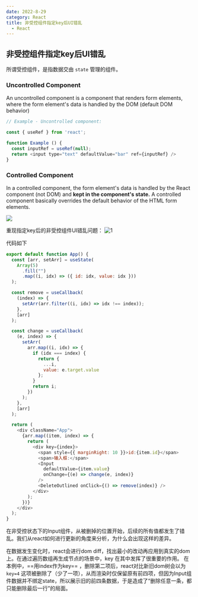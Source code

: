 ```yaml
---
date: 2022-8-29
category: React
title: 非受控组件指定key后UI错乱
  - React
---
```

<!-- cover: /images/Controlled-and-Uncontrolled-Values-In-React.jpg -->

## 非受控组件指定key后UI错乱
所谓受控组件，是指数据交由 `state` 管理的组件。

### Uncontrolled Component
An uncontrolled component is a component that renders form elements, where the form element's data is handled by the DOM (default DOM behavior)

```js
// Example - Uncontrolled component:

const { useRef } from 'react';

function Example () {
  const inputRef = useRef(null);
  return <input type="text" defaultValue="bar" ref={inputRef} />
}
```

### Controlled Component
In a controlled component, the form element's data is handled by the React component (not DOM) and **kept in the component's state.** A controlled component basically overrides the default behavior of the HTML form elements.

![][image-1]

重现指定key后的非受控组件UI错乱问题：
![1][image-2]

代码如下
```js
export default function App() {
  const [arr, setArr] = useState(
    Array(5)
      .fill("")
      .map((i, idx) => ({ id: idx, value: idx }))
  );

  const remove = useCallback(
    (index) => {
      setArr(arr.filter((i, idx) => idx !== index));
    },
    [arr]
  );

  const change = useCallback(
    (e, index) => {
      setArr(
        arr.map((i, idx) => {
          if (idx === index) {
            return {
              ...i,
              value: e.target.value
            };
          }
          return i;
        })
      );
    },
    [arr]
  );

  return (
    <div className="App">
      {arr.map((item, index) => {
        return (
          <div key={index}>
            <span style={{ marginRight: 10 }}>id:{item.id}</span>
            <span>输入框:</span>
            <Input
              defaultValue={item.value}
              onChange={(e) => change(e, index)}
            />
            <DeleteOutlined onClick={() => remove(index)} />
          </div>
        );
      })}
    </div>
  );
}
```
在非受控状态下的Input组件，从被删掉的位置开始，后续的所有值都发生了错乱。我们从react如何进行更新的角度来分析，为什么会出现这样的差异。

在数据发生变化时，react会进行dom diff，找出最小的改动再应用到真实的dom上。在通过遍历数组再生成节点的场景中，key 在其中发挥了很重要的作用。
在本例中，==用index作为key== ，删除第二项后，react对比新旧dom树会以为`key=4` 这项被删除了（少了一项），从而渲染时仅保留原有前四项，但因为Input组件数据并不绑定state，所以展示旧的前四条数据，于是造成了“删除任意一条，都只能删除最后一行”的局面。


[image-1]:	/images/controlled-componets.webp
[image-2]:	/images/uncontrolled.awebp "control"